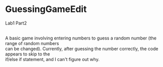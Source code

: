 # GuessingGameEdit
Lab1 Part2 <br/><br/>

A basic game involving entering numbers to guess a random number (the range of random numbers <br/> 
can be changed). Currently, after guessing the number correctly, the code appears to skip to the <br/>
if/else if statement, and I can't figure out why.
